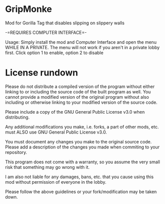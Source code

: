 # GripMonke

Mod for Gorilla Tag that disables slipping on slippery walls

-=REQUIRES COMPUTER INTERFACE=-

Usage: Simply install the mod and Computer Interface and open the menu WHILE IN A PRIVATE.
The menu will not work if you aren't in a private lobby first.
Click option 1 to enable, option 2 to disable

# License rundown
Please do not distribute a compiled version of the program without either linking to or including the source code of the built program as well. You cannot provide a modified version of the original program without also including or otherwise linking to your modified version of the source code.

Please include a copy of the GNU General Public License v3.0 when distributing.

Any additional modifications you make, i.e. forks, a part of other mods, etc. must ALSO use GNU General Public License v3.0.

You must document any changes you make to the original source code. Please add a description of the changes you made when commiting to your repository.

This program does not come with a warranty, so you assume the very small risk that something may go wrong with it.

I am also not liable for any damages, bans, etc. that you cause using this mod without permission of everyone in the lobby.


Please follow the above guidelines or your fork/modification may be taken down.
